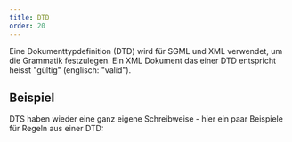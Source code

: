 ```yaml
---
title: DTD
order: 20
---
```


Eine Dokumenttypdefinition (DTD) wird für SGML und XML verwendet, um 
die Grammatik festzulegen.  Ein XML Dokument das einer DTD entspricht
heisst "gültig" (englisch: "valid").

## Beispiel

DTS haben wieder eine ganz eigene Schreibweise - hier ein
paar Beispiele für Regeln aus einer DTD:

<dtd caption="Beispiele">
<!ELEMENT html (head, body)>
<!ELEMENT hr EMPTY>
<!ELEMENT div (#PCDATA | p | ul | ol | dl | table | pre | hr |
          h1|h2|h3|h4|h5|h6 | blockquote | address | fieldset)*>
          <!ELEMENT dl (dt|dd)+>
<!ATTLIST img
   id     ID       #IMPLIED
   src    CDATA    #REQUIRED
   alt    CDATA    #REQUIRED
   ismap  (ismap)  #IMPLIED
>
</dtd>



